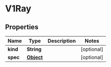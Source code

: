 

# V1Ray

## Properties

Name | Type | Description | Notes
------------ | ------------- | ------------- | -------------
**kind** | **String** |  |  [optional]
**spec** | [**Object**](.md) |  |  [optional]



